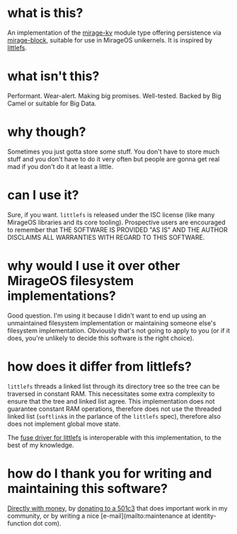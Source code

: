 # what is this?

An implementation of the [mirage-kv](https://github.com/mirage/mirage-kv) module type offering persistence via [mirage-block](https://github.com/mirage/mirage-block), suitable for use in MirageOS unikernels.  It is inspired by [littlefs](https://github.com/littlefs-project/littlefs).

# what isn't this?

Performant. Wear-alert. Making big promises. Well-tested. Backed by Big Camel or suitable for Big Data.

# why though?

Sometimes you just gotta store some stuff. You don't have to store much stuff and you don't have to do it very often but people are gonna get real mad if you don't do it at least a little.

# can I use it?

Sure, if you want. `littlefs` is released under the ISC license (like many MirageOS libraries and its core tooling). Prospective users are encouraged to remember that THE SOFTWARE IS PROVIDED "AS IS" AND THE AUTHOR DISCLAIMS ALL WARRANTIES WITH REGARD TO THIS SOFTWARE.

# why would I use it over other MirageOS filesystem implementations?

Good question. I'm using it because I didn't want to end up using an unmaintained filesystem implementation or maintaining someone else's filesystem implementation. Obviously that's not going to apply to you (or if it does, you're unlikely to decide this software is the right choice).

# how does it differ from littlefs?

`littlefs` threads a linked list through its directory tree so the tree can be traversed in constant RAM. This necessitates some extra complexity to ensure that the tree and linked list agree. This implementation does not guarantee constant RAM operations, therefore does not use the threaded linked list (`softlink`s in the parlance of the `littlefs` spec), therefore also does not implement global move state.

The [fuse driver for littlefs](https://github.com/geky/littlefs-fuse) is interoperable with this implementation, to the best of my knowledge.

# how do I thank you for writing and maintaining this software?

[Directly with money](https://ko-fi.com/yomimono), by [donating to a 501c3](https://www.freedom-inc.org/index.php?page=Support-Us) that does important work in my community, or by writing a nice [e-mail](mailto:maintenance at identity-function dot com).
